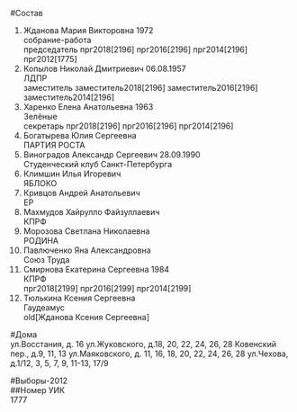 #Состав  
1. Жданова Мария Викторовна 1972  
    собрание-работа  
    председатель прг2018[2196] прг2016[2196] прг2014[2196] прг2012[1775]  
2. Копылов Николай Дмитриевич 06.08.1957  
    ЛДПР  
    заместитель заместитель2018[2196] заместитель2016[2196] заместитель2014[2196]  
3. Харенко Елена Анатольевна 1963  
    Зелёные  
    секретарь прг2018[2196] прг2016[2196] прг2014[2196]  
4. Богатырева Юлия Сергеевна  
    ПАРТИЯ РОСТА  
5. Виноградов Александр Сергеевич 28.09.1990  
    Студенческий клуб Санкт-Петербурга  
6. Климшин Илья Игоревич  
    ЯБЛОКО  
7. Кривцов Андрей Анатольевич  
    ЕР  
8. Махмудов Хайрулло Файзуллаевич  
    КПРФ  
9. Морозова Светлана Николаевна  
    РОДИНА  
10. Павлюченко Яна Александровна  
    Союз Труда  
11. Смирнова Екатерина Сергеевна 1984  
    КПРФ  
    прг2018[2199] прг2016[2199] прг2014[2199]  
12. Тюлькина Ксения Сергеевна  
    Гаудеамус  
    old[Жданова Ксения Сергеевна]  
  
#Дома  
ул.Восстания, д. 16 ул.Жуковского, д.18, 20, 22, 24, 26, 28 Ковенский пер., д.9, 11, 13 ул.Маяковского, д. 11, 16, 18, 20, 22, 24, 26, 28 ул.Чехова, д.1/12, 3, 5, 7, 9, 11-13, 17/9  
  
#Выборы-2012  
##Номер УИК  
1777  
